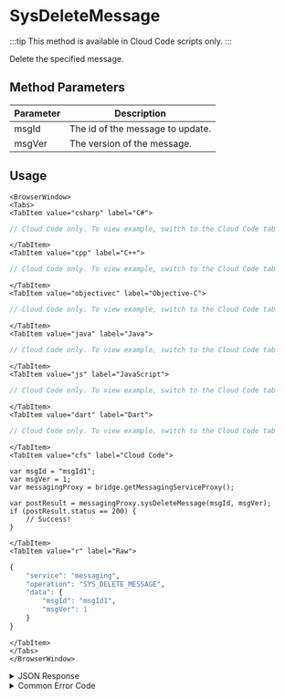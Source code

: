 # SysDeleteMessage

:::tip
This method is available in Cloud Code scripts only.
:::

Delete the specified message.




<PartialServop service_name="messaging" operation_name="SYS_DELETE_MESSAGE" />

## Method Parameters
Parameter | Description
--------- | ------------------------------------
msgId | The id of the message to update.
msgVer | The version of the message.

## Usage

```mdx-code-block
<BrowserWindow>
<Tabs>
<TabItem value="csharp" label="C#">
```

```csharp
// Cloud Code only. To view example, switch to the Cloud Code tab
```

```mdx-code-block
</TabItem>
<TabItem value="cpp" label="C++">
```

```cpp
// Cloud Code only. To view example, switch to the Cloud Code tab
```

```mdx-code-block
</TabItem>
<TabItem value="objectivec" label="Objective-C">
```

```objectivec
// Cloud Code only. To view example, switch to the Cloud Code tab
```

```mdx-code-block
</TabItem>
<TabItem value="java" label="Java">
```

```java
// Cloud Code only. To view example, switch to the Cloud Code tab
```

```mdx-code-block
</TabItem>
<TabItem value="js" label="JavaScript">
```

```javascript
// Cloud Code only. To view example, switch to the Cloud Code tab
```

```mdx-code-block
</TabItem>
<TabItem value="dart" label="Dart">
```

```dart
// Cloud Code only. To view example, switch to the Cloud Code tab
```

```mdx-code-block
</TabItem>
<TabItem value="cfs" label="Cloud Code">
```

```cfscript
var msgId = "msgId1";
var msgVer = 1;
var messagingProxy = bridge.getMessagingServiceProxy();

var postResult = messagingProxy.sysDeleteMessage(msgId, msgVer);
if (postResult.status == 200) {
    // Success!
}
```

```mdx-code-block
</TabItem>
<TabItem value="r" label="Raw">
```

```r
{
	"service": "messaging",
	"operation": "SYS_DELETE_MESSAGE",
	"data": {
		"msgId": "msgId1",
		"msgVer": 1
	}
}
```

```mdx-code-block
</TabItem>
</Tabs>
</BrowserWindow>
```

<details>
<summary>JSON Response</summary>

```json
{
 "status": 200,    
 "data": {
 }
}
```
</details>

<details>
<summary>Common Error Code</summary>

### Status Codes
Code | Name | Description
---- | ---- | -----------
40601 | FEATURE_NOT_ENABLED | Messaging feature is not enabled for app.

</details>


